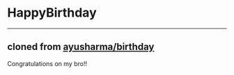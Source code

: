 # HappyBirthday

---
cloned from [ayusharma/birthday](https://github.com/ayusharma/birthday)
---

Congratulations on my bro!!
